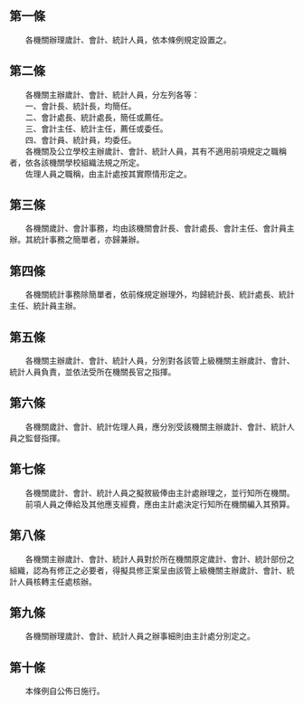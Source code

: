 第一條 
-------
　　各機關辦理歲計、會計、統計人員，依本條例規定設置之。  


第二條 
-------
　　各機關主辦歲計、會計、統計人員，分左列各等：  
　　一、會計長、統計長，均簡任。  
　　二、會計處長、統計處長，簡任或薦任。  
　　三、會計主任、統計主任，薦任或委任。  
　　四、會計員、統計員，均委任。  
　　各機關及公立學校主辦歲計、會計、統計人員，其有不適用前項規定之職稱者，依各該機關學校組織法規之所定。  
　　佐理人員之職稱，由主計處按其實際情形定之。  


第三條 
-------
　　各機關歲計、會計事務，均由該機關會計長、會計處長、會計主任、會計員主辦。其統計事務之簡單者，亦歸兼辦。  


第四條 
-------
　　各機關統計事務除簡單者，依前條規定辦理外，均歸統計長、統計處長、統計主任、統計員主辦。  


第五條 
-------
　　各機關主辦歲計、會計、統計人員，分別對各該管上級機關主辦歲計、會計、統計人員負責，並依法受所在機關長官之指揮。  


第六條 
-------
　　各機關歲計、會計、統計佐理人員，應分別受該機關主辦歲計、會計、統計人員之監督指揮。  


第七條 
-------
　　各機關歲計、會計、統計人員之擬敘級俸由主計處辦理之，並行知所在機關。  
　　前項人員之俸給及其他應支經費，應由主計處決定行知所在機關編入其預算。  


第八條 
-------
　　各機關主辦歲計、會計、統計人員對於所在機關原定歲計、會計、統計部份之組織，認為有修正之必要者，得擬具修正案呈由該管上級機關主辦歲計、會計、統計人員核轉主任處核辦。  


第九條 
-------
　　各機關辦理歲計、會計、統計人員之辦事細則由主計處分別定之。  


第十條 
-------
　　本條例自公佈日施行。